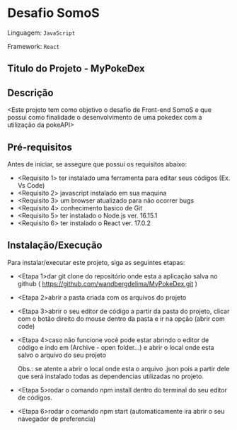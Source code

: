 # Desafio SomoS

Linguagem: `JavaScript`

Framework: `React`

## Titulo do Projeto - MyPokeDex

## Descrição

<Este projeto tem como objetivo o desafio de Front-end SomoS e que possui como finalidade o desenvolvimento de uma pokedex com a utilização da pokeAPI>

## Pré-requisitos

Antes de iniciar, se assegure que possui os requisitos abaixo:

- <Requisito 1> ter instalado uma ferramenta para editar seus códigos (Ex. Vs Code)
- <Requisito 2> javascript instalado em sua maquina
- <Requisito 3> um browser atualizado para não ocorrer bugs
- <Requisito 4> conhecimento basico de Git 
- <Requisito 5> ter instalado o Node.js  ver. 16.15.1
- <Requisito 6> ter instalado o React ver. 17.0.2

## Instalação/Execução

Para instalar/executar este projeto, siga as seguintes etapas:

- <Etapa 1>dar git clone do repositório onde esta a aplicação salva no github ( https://github.com/wandbergdelima/MyPokeDex.git )
- <Etapa 2>abrir a pasta criada com os arquivos do projeto
- <Etapa 3>abrir o seu editor de código a partir da pasta do projeto, clicar com o botão direito do mouse dentro da pasta e ir na opção (abrir com code)
- <Etapa 4>caso não funcione você pode estar abrindo o editor de código e indo em (Archive - open folder...) e abrir o local onde esta salvo o arquivo do seu projeto

    Obs.: se atente a abrir o local onde esta o arquivo .json pois a partir dele que será instalado todas as dependencias utilizadas no projeto.

- <Etapa 5>rodar o comando npm install dentro do terminal do seu editor de códigos. 
- <Etapa 6>rodar o comando npm start (automaticamente ira abrir o seu navegador de preferencia)